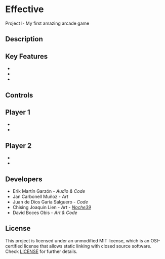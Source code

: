 # Effective
Project I- My first amazing arcade game

## Description


## Key Features

 - 
 - 
 - 
 
## Controls

**Player 1**
-
-
-
 
**Player 2**
 -
 -
 -

## Developers

 - Erik Martín Garzón - _Audio & Code_
 - Jan Carbonell Muñoz - _Art_
 - Juan de Dios Garía Salguero - _Code_
 - Chising Joaquin Lien - _Art_ - [_Noche39_](https://github.com/Noche39)
 - David Boces Obis - _Art & Code_

## License

This project is licensed under an unmodified MIT license, which is an OSI-certified license that allows static linking with closed source software. Check [LICENSE](LICENSE) for further details.
